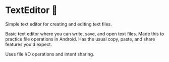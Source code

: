 # TextEditor 📝

Simple text editor for creating and editing text files.

Basic text editor where you can write, save, and open text files. Made this to practice file operations in Android. Has the usual copy, paste, and share features you'd expect.

Uses file I/O operations and intent sharing.
